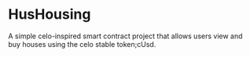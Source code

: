 # HusHousing

A simple celo-inspired smart contract project that allows users view and buy houses using the celo stable token;cUsd.
